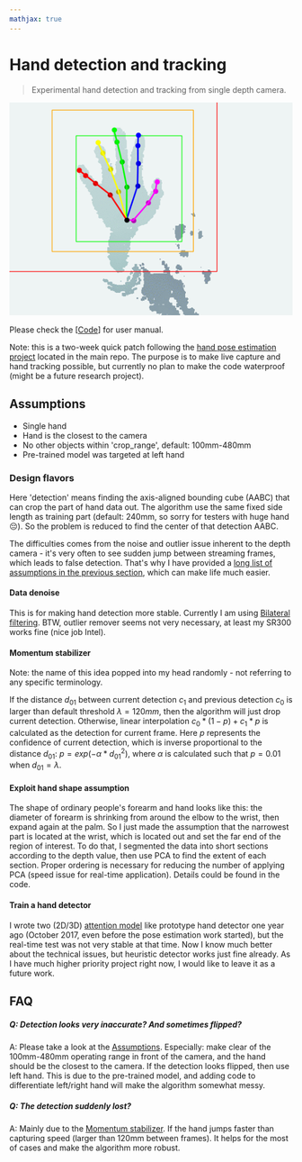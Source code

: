 ```yaml
---
mathjax: true
---
```


# Hand detection and tracking

> Experimental hand detection and tracking from single depth camera.

<span style="display:block;text-align:center">![Test sequence.](test_seq.gif)</span>

Please check the \[[Code](https://github.com/xkunwu/depth-hand/blob/master/code/camera/README.md)\] for user manual.

Note: this is a two-week quick patch following the [hand pose estimation project](https://github.com/xkunwu/depth-hand) located in the main repo.
The purpose is to make live capture and hand tracking possible, but currently no plan to make the code waterproof (might be a future research project).

## Assumptions
-   Single hand
-   Hand is the closest to the camera
-   No other objects within 'crop_range', default: 100mm-480mm
-   Pre-trained model was targeted at left hand

### Design flavors
Here 'detection' means finding the axis-aligned bounding cube (AABC) that can crop the part of hand data out.
The algorithm use the same fixed side length as training part (default: 240mm, so sorry for testers with huge hand :pensive:).
So the problem is reduced to find the center of that detection AABC.

The difficulties comes from the noise and outlier issue inherent to the depth camera - it's very often to see sudden jump between streaming frames, which leads to false detection.
That's why I have provided a [long list of assumptions in the previous section](#Assumptions), which can make life much easier.

#### Data denoise
This is for making hand detection more stable. Currently I am using [Bilateral filtering](http://homepages.inf.ed.ac.uk/rbf/CVonline/LOCAL_COPIES/MANDUCHI1/Bilateral_Filtering.html).
BTW, outlier remover seems not very necessary, at least my SR300 works fine (nice job Intel).

#### Momentum stabilizer
Note: the name of this idea popped into my head randomly - not referring to any specific terminology.

If the distance $d_{01}$ between current detection $c_1$ and previous detection $c_0$ is larger than default threshold $\lambda = 120mm$, then the algorithm will just drop current detection.
Otherwise, linear interpolation $c_0 * (1 - p) + c_1 * p$ is calculated as the detection for current frame.
Here $p$ represents the confidence of current detection, which is inverse proportional to the distance $d_{01}$: $p = exp(- \alpha * d_{01}^2)$, where $\alpha$ is calculated such that $p = 0.01$ when $d_{01} = \lambda$.

#### Exploit hand shape assumption
The shape of ordinary people's forearm and hand looks like this: the diameter of forearm is shrinking from around the elbow to the wrist, then expand again at the palm.
So I just made the assumption that the narrowest part is located at the wrist, which is located out and set the far end of the region of interest.
To do that, I segmented the data into short sections according to the depth value, then use PCA to find the extent of each section.
Proper ordering is necessary for reducing the number of applying PCA (speed issue for real-time application).
Details could be found in the code.

#### Train a hand detector
I wrote two (2D/3D) [attention model](https://arxiv.org/abs/1506.01497) like prototype hand detector one year ago (October 2017, even before the pose estimation work started), but the real-time test was not very stable at that time.
Now I know much better about the technical issues, but heuristic detector works just fine already.
As I have much higher priority project right now, I would like to leave it as a future work.

## FAQ
##### Q: Detection looks very inaccurate? And sometimes flipped?
A: Please take a look at the [Assumptions](#Assumptions). Especially: make clear of the 100mm-480mm operating range in front of the camera, and the hand should be the closest to the camera.
If the detection looks flipped, then use left hand. This is due to the pre-trained model, and adding code to differentiate left/right hand will make the algorithm somewhat messy.

##### Q: The detection suddenly lost?
A: Mainly due to the [Momentum stabilizer](#Momentum-stabilizer). If the hand jumps faster than capturing speed (larger than 120mm between frames). It helps for the most of cases and make the algorithm more robust.
